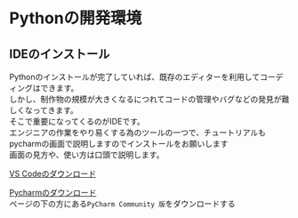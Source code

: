 # Pythonの開発環境
## IDEのインストール
Pythonのインストールが完了していれば、既存のエディターを利用してコーディングはできます。<br>
しかし、制作物の規模が大きくなるにつれてコードの管理やバグなどの発見が難しくなってきます。<br>
そこで重要になってくるのがIDEです。<br>
エンジニアの作業をやり易くする為のツールの一つで、チュートリアルもpycharmの画面で説明しますのでインストールをお願いします<br>
画面の見方や、使い方は口頭で説明します。<br>

[VS Codeのダウンロード](https://code.visualstudio.com/)<br>

[Pycharmのダウンロード](https://www.jetbrains.com/ja-jp/pycharm/download/?section=windows)<br>
ページの下の方にある`PyCharm Community 版`をダウンロードする